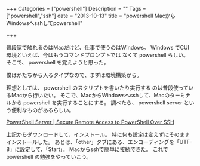 +++
Categories = ["powershell"]
Description = ""
Tags = ["powershell","ssh"]
date =  "2013-10-13"
title = "powershell MacからWindowsへsshしてpowershell"

+++

普段家で触れるのはMacだけど、仕事で使うのはWindows。 Windows
でCUI環境といえば、今はもうコマンドプロンプトでは なくて powershell
らしい。 そこで、 powershell を覚えようと思った。

僕はかたちから入るタイプなので、まずは環境構築から。

理想としては、 powershell のスクリプトを書いたり実行する
のは普段使っているMacから行いたい。
そこで、MacからWindowsへsshして、Macのターミナルから powershell
を実行することにする。 調べたら、 powershell server
という便利なものがあるらしい。

[PowerShell Server | Secure Remote Access to PowerShell Over SSH](http://www.powershellserver.com/)

上記からダウンロードして、インストール。
特に何も設定は変えずにそのままインストールした。
あとは、「other」タブにある、エンコーディングを「UTF-8」に設定して、「Start」。
Macからsshで簡単に接続できた。 これで powershell
の勉強をやっていこう。
